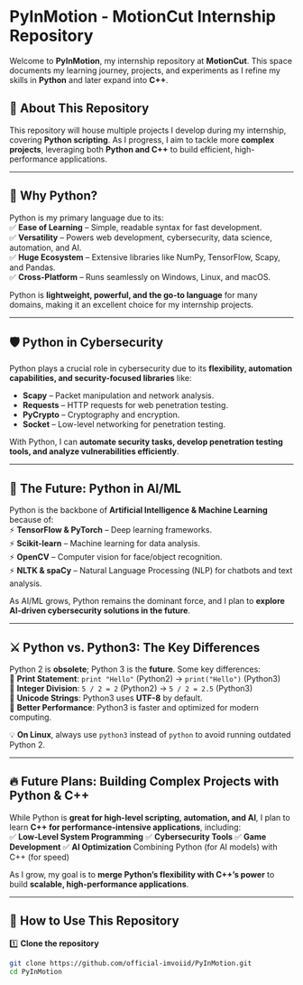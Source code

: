# PyInMotion - MotionCut Internship Repository  

Welcome to **PyInMotion**, my internship repository at **MotionCut**. This space documents my learning journey, projects, and experiments as I refine my skills in **Python** and later expand into **C++**.  

## 🚀 **About This Repository**  
This repository will house multiple projects I develop during my internship, covering **Python scripting**. As I progress, I aim to tackle more **complex projects**, leveraging both **Python and C++** to build efficient, high-performance applications.  

---

## 🐍 **Why Python?**  
Python is my primary language due to its:  
✅ **Ease of Learning** – Simple, readable syntax for fast development.  
✅ **Versatility** – Powers web development, cybersecurity, data science, automation, and AI.  
✅ **Huge Ecosystem** – Extensive libraries like NumPy, TensorFlow, Scapy, and Pandas.  
✅ **Cross-Platform** – Runs seamlessly on Windows, Linux, and macOS.  

Python is **lightweight, powerful, and the go-to language** for many domains, making it an excellent choice for my internship projects.  

---

## 🛡 **Python in Cybersecurity**  
Python plays a crucial role in cybersecurity due to its **flexibility, automation capabilities, and security-focused libraries** like:  
- **Scapy** – Packet manipulation and network analysis.  
- **Requests** – HTTP requests for web penetration testing.  
- **PyCrypto** – Cryptography and encryption.  
- **Socket** – Low-level networking for penetration testing.  

With Python, I can **automate security tasks, develop penetration testing tools, and analyze vulnerabilities efficiently**.  

---

## 🤖 **The Future: Python in AI/ML**  
Python is the backbone of **Artificial Intelligence & Machine Learning** because of:  
⚡ **TensorFlow & PyTorch** – Deep learning frameworks.  
⚡ **Scikit-learn** – Machine learning for data analysis.  
⚡ **OpenCV** – Computer vision for face/object recognition.  
⚡ **NLTK & spaCy** – Natural Language Processing (NLP) for chatbots and text analysis.  

As AI/ML grows, Python remains the dominant force, and I plan to **explore AI-driven cybersecurity solutions in the future**.  

---

## ⚔️ **Python vs. Python3: The Key Differences**  
Python 2 is **obsolete**; Python 3 is the **future**. Some key differences:  
🔹 **Print Statement**: `print "Hello"` (Python2) → `print("Hello")` (Python3)  
🔹 **Integer Division**: `5 / 2 = 2` (Python2) → `5 / 2 = 2.5` (Python3)  
🔹 **Unicode Strings**: Python3 uses **UTF-8** by default.  
🔹 **Better Performance**: Python3 is faster and optimized for modern computing.  

💡 **On Linux**, always use `python3` instead of `python` to avoid running outdated Python 2.  

---

## 🔥 **Future Plans: Building Complex Projects with Python & C++**  
While Python is **great for high-level scripting, automation, and AI**, I plan to learn **C++ for performance-intensive applications**, including:  
✅ **Low-Level System Programming** 
✅ **Cybersecurity Tools**
✅ **Game Development**
✅ **AI Optimization**
Combining Python (for AI models) with C++ (for speed) 

As I grow, my goal is to **merge Python’s flexibility with C++’s power** to build **scalable, high-performance applications**.  

---

## 🔧 **How to Use This Repository**  
1️⃣ **Clone the repository**  
```bash
git clone https://github.com/official-imvoiid/PyInMotion.git
cd PyInMotion
